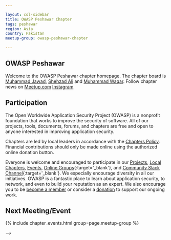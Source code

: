 ```yaml
---

layout: col-sidebar
title: OWASP Peshawar Chapter
tags: peshawar
region: Asia
country: Pakistan
meetup-group: owasp-peshawar-chapter

---
```

OWASP Peshawar
-------------
Welcome to the OWASP Peshawar chapter homepage. The chapter board is <a href="mailto:muhammad.jawad@owasp.org">Muhammad Jawad</a>, <a href="mailto:shehzad.ali@owasp.org">Shehzad Ali</a> and <a href="mailto:muhammad.waqar@owasp.org">Muhammad Waqar</a>. Follow chapter news on [Meetup.com](https://meetup.com/OWASP-Peshawar) [Instagram](https://www.facebook.com/OWASPPeshawar)


## Participation
The Open Worldwide Application Security Project (OWASP) is a nonprofit foundation that works to improve the security of software. All of our projects, tools, documents, forums, and chapters are free and open to anyone interested in improving application security. 

Chapters are led by local leaders in accordance with the [Chapters Policy](/www-policy/operational/chapters). Financial contributions should only be made online using the authorized online donation button. 

Everyone is welcome and encouraged to participate in our [Projects](/projects/), [Local Chapters](/chapters/), [Events](/events/), [Online Groups](https://groups.google.com/a/owasp.com/){:target='_blank'}, and [Community Slack Channel](https://owasp.slack.com/){:target='_blank'}. We especially encourage diversity in all our initiatives. OWASP is a fantastic place to learn about application security, to network, and even to build your reputation as an expert. We also encourage you to be [become a member](/membership/) or consider a [donation](/donate/) to support our ongoing work.

Next Meeting/Event <!-- You should keep this section as it will populate your meetup events -->
---------------------
{% include chapter_events.html group=page.meetup-group %}


-->
